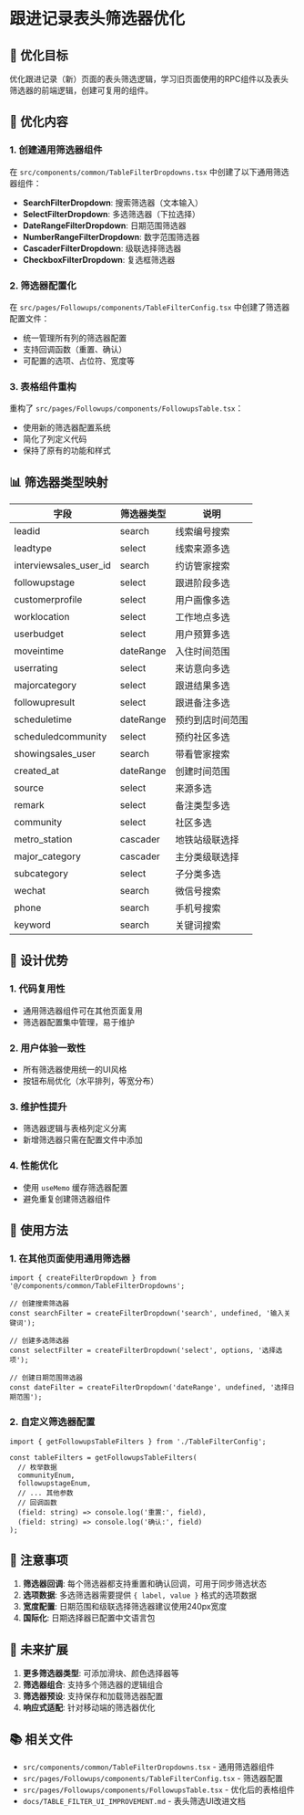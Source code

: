 # 跟进记录表头筛选器优化

## 🎯 优化目标

优化跟进记录（新）页面的表头筛选逻辑，学习旧页面使用的RPC组件以及表头筛选器的前端逻辑，创建可复用的组件。

## 🔧 优化内容

### 1. 创建通用筛选器组件

在 `src/components/common/TableFilterDropdowns.tsx` 中创建了以下通用筛选器组件：

- **SearchFilterDropdown**: 搜索筛选器（文本输入）
- **SelectFilterDropdown**: 多选筛选器（下拉选择）
- **DateRangeFilterDropdown**: 日期范围筛选器
- **NumberRangeFilterDropdown**: 数字范围筛选器
- **CascaderFilterDropdown**: 级联选择筛选器
- **CheckboxFilterDropdown**: 复选框筛选器

### 2. 筛选器配置化

在 `src/pages/Followups/components/TableFilterConfig.tsx` 中创建了筛选器配置文件：

- 统一管理所有列的筛选器配置
- 支持回调函数（重置、确认）
- 可配置的选项、占位符、宽度等

### 3. 表格组件重构

重构了 `src/pages/Followups/components/FollowupsTable.tsx`：

- 使用新的筛选器配置系统
- 简化了列定义代码
- 保持了原有的功能和样式

## 📊 筛选器类型映射

| 字段 | 筛选器类型 | 说明 |
|------|------------|------|
| leadid | search | 线索编号搜索 |
| leadtype | select | 线索来源多选 |
| interviewsales_user_id | search | 约访管家搜索 |
| followupstage | select | 跟进阶段多选 |
| customerprofile | select | 用户画像多选 |
| worklocation | select | 工作地点多选 |
| userbudget | select | 用户预算多选 |
| moveintime | dateRange | 入住时间范围 |
| userrating | select | 来访意向多选 |
| majorcategory | select | 跟进结果多选 |
| followupresult | select | 跟进备注多选 |
| scheduletime | dateRange | 预约到店时间范围 |
| scheduledcommunity | select | 预约社区多选 |
| showingsales_user | search | 带看管家搜索 |
| created_at | dateRange | 创建时间范围 |
| source | select | 来源多选 |
| remark | select | 备注类型多选 |
| community | select | 社区多选 |
| metro_station | cascader | 地铁站级联选择 |
| major_category | cascader | 主分类级联选择 |
| subcategory | select | 子分类多选 |
| wechat | search | 微信号搜索 |
| phone | search | 手机号搜索 |
| keyword | search | 关键词搜索 |

## 🎨 设计优势

### 1. 代码复用性
- 通用筛选器组件可在其他页面复用
- 筛选器配置集中管理，易于维护

### 2. 用户体验一致性
- 所有筛选器使用统一的UI风格
- 按钮布局优化（水平排列，等宽分布）

### 3. 维护性提升
- 筛选器逻辑与表格列定义分离
- 新增筛选器只需在配置文件中添加

### 4. 性能优化
- 使用 `useMemo` 缓存筛选器配置
- 避免重复创建筛选器组件

## 🚀 使用方法

### 1. 在其他页面使用通用筛选器

```tsx
import { createFilterDropdown } from '@/components/common/TableFilterDropdowns';

// 创建搜索筛选器
const searchFilter = createFilterDropdown('search', undefined, '输入关键词');

// 创建多选筛选器
const selectFilter = createFilterDropdown('select', options, '选择选项');

// 创建日期范围筛选器
const dateFilter = createFilterDropdown('dateRange', undefined, '选择日期范围');
```

### 2. 自定义筛选器配置

```tsx
import { getFollowupsTableFilters } from './TableFilterConfig';

const tableFilters = getFollowupsTableFilters(
  // 枚举数据
  communityEnum,
  followupstageEnum,
  // ... 其他参数
  // 回调函数
  (field: string) => console.log('重置:', field),
  (field: string) => console.log('确认:', field)
);
```

## 📝 注意事项

1. **筛选器回调**: 每个筛选器都支持重置和确认回调，可用于同步筛选状态
2. **选项数据**: 多选筛选器需要提供 `{ label, value }` 格式的选项数据
3. **宽度配置**: 日期范围和级联选择筛选器建议使用240px宽度
4. **国际化**: 日期选择器已配置中文语言包

## 🔮 未来扩展

1. **更多筛选器类型**: 可添加滑块、颜色选择器等
2. **筛选器组合**: 支持多个筛选器的逻辑组合
3. **筛选器预设**: 支持保存和加载筛选器配置
4. **响应式适配**: 针对移动端的筛选器优化

## 📚 相关文件

- `src/components/common/TableFilterDropdowns.tsx` - 通用筛选器组件
- `src/pages/Followups/components/TableFilterConfig.tsx` - 筛选器配置
- `src/pages/Followups/components/FollowupsTable.tsx` - 优化后的表格组件
- `docs/TABLE_FILTER_UI_IMPROVEMENT.md` - 表头筛选UI改进文档
